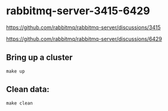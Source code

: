 # rabbitmq-server-3415-6429

https://github.com/rabbitmq/rabbitmq-server/discussions/3415

https://github.com/rabbitmq/rabbitmq-server/discussions/6429

## Bring up a cluster

```
make up
```

## Clean data:

```
make clean
```
